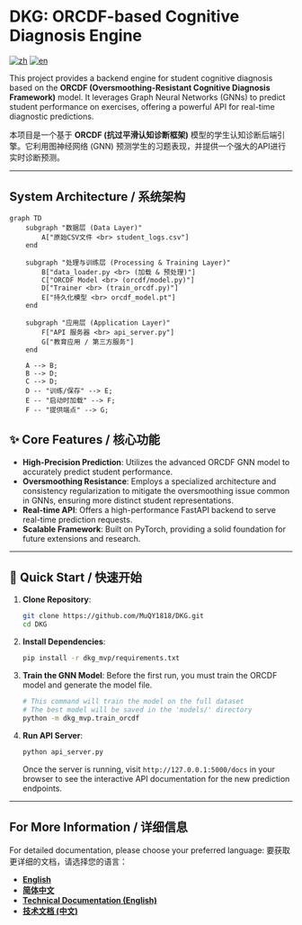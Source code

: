 # DKG: ORCDF-based Cognitive Diagnosis Engine

[![zh](https://img.shields.io/badge/language-简体中文-blue.svg)](./README_zh.md)
[![en](https://img.shields.io/badge/language-English-blue.svg)](./README_en.md)

This project provides a backend engine for student cognitive diagnosis based on the **ORCDF (Oversmoothing-Resistant Cognitive Diagnosis Framework)** model. It leverages Graph Neural Networks (GNNs) to predict student performance on exercises, offering a powerful API for real-time diagnostic predictions.

本项目是一个基于 **ORCDF (抗过平滑认知诊断框架)** 模型的学生认知诊断后端引擎。它利用图神经网络 (GNN) 预测学生的习题表现，并提供一个强大的API进行实时诊断预测。

---

## System Architecture / 系统架构

```mermaid
graph TD
    subgraph "数据层 (Data Layer)"
        A["原始CSV文件 <br> student_logs.csv"]
    end

    subgraph "处理与训练层 (Processing & Training Layer)"
        B["data_loader.py <br> (加载 & 预处理)"]
        C["ORCDF Model <br> (orcdf/model.py)"]
        D["Trainer <br> (train_orcdf.py)"]
        E["持久化模型 <br> orcdf_model.pt"]
    end

    subgraph "应用层 (Application Layer)"
        F["API 服务器 <br> api_server.py"]
        G["教育应用 / 第三方服务"]
    end

    A --> B;
    B --> D;
    C --> D;
    D -- "训练/保存" --> E;
    E -- "启动时加载" --> F;
    F -- "提供端点" --> G;
```

## ✨ Core Features / 核心功能

- **High-Precision Prediction**: Utilizes the advanced ORCDF GNN model to accurately predict student performance.
- **Oversmoothing Resistance**: Employs a specialized architecture and consistency regularization to mitigate the oversmoothing issue common in GNNs, ensuring more distinct student representations.
- **Real-time API**: Offers a high-performance FastAPI backend to serve real-time prediction requests.
- **Scalable Framework**: Built on PyTorch, providing a solid foundation for future extensions and research.

---

## 🚀 Quick Start / 快速开始

1.  **Clone Repository**:
    ```bash
    git clone https://github.com/MuQY1818/DKG.git
    cd DKG
    ```

2.  **Install Dependencies**:
    ```bash
    pip install -r dkg_mvp/requirements.txt
    ```
    
3.  **Train the GNN Model**:
    Before the first run, you must train the ORCDF model and generate the model file.
    ```bash
    # This command will train the model on the full dataset
    # The best model will be saved in the 'models/' directory
    python -m dkg_mvp.train_orcdf
    ```

4.  **Run API Server**:
    ```bash
    python api_server.py
    ```
    Once the server is running, visit `http://127.0.0.1:5000/docs` in your browser to see the interactive API documentation for the new prediction endpoints.

---

## For More Information / 详细信息

For detailed documentation, please choose your preferred language:
要获取更详细的文档，请选择您的语言：

- **[English](./README_en.md)**
- **[简体中文](./README_zh.md)**
- **[Technical Documentation (English)](./TECHNICAL_DOCUMENTATION_en.md)**
- **[技术文档 (中文)](./TECHNICAL_DOCUMENTATION.md)** 